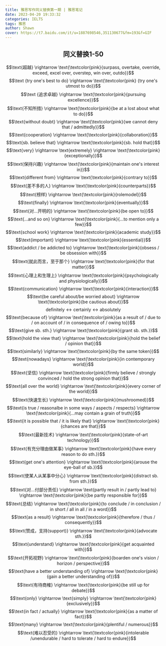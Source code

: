 ```yaml
---
title: 雅思写作同义替换第一期 | 雅思笔记
date: 2023-04-20 19:33:32
categories: IELTS
tags: 雅思
author: Shawn
cover: https://t7.baidu.com/it/u=1887698546,351130677&fm=193&f=GIF
---
```


<center><h2><strong>同义替换1-50</strong></h2></center>

$$\text{超越} \rightarrow \text{\textcolor{pink}{surpass, overtake, override, exceed, excel over, overstep, win over, outdo}}$$
$$\text {try one's best to do} \rightarrow  \text{\textcolor{pink} {try one's utmost to do}}$$
$$\text {追求卓越} \rightarrow \text{\textcolor{pink}{pursuing excellence}}$$
$$\text{不知所措} \rightarrow \text{\textcolor{pink}{be at a lost about what to do}}$$
$$\text{without doubt} \rightarrow \text{\textcolor{pink}{we cannot deny that / admittedly}}$$
$$\text{cooperation} \rightarrow \text{\textcolor{pink}{collaboration}}$$
$$\text{sb. believe that} \rightarrow \text{\textcolor{pink}{sb. hold that}}$$
$$\text{very} \rightarrow \text{extremely} \rightarrow \text{\textcolor{pink}{exceptionally}}$$
$$\text{保持兴趣} \rightarrow \text{\textcolor{pink}{maintain one's interest in}}$$
$$\text{different from} \rightarrow \text{\textcolor{pink}{contrary to}}$$
$$\text{差不多的人} \rightarrow \text{\textcolor{pink}{counterparts}}$$
$$\text{榜样} \rightarrow \text{\textcolor{pink}{rolemodel}}$$
$$\text{finally} \rightarrow \text{\textcolor{pink}{eventually}}$$
$$\text{对...开明的} \rightarrow \text{\textcolor{pink}{be open to}}$$
$$\text{...and so on} \rightarrow \text{\textcolor{pink}{...to mention only a few}}$$
$$\text{school work} \rightarrow \text{\textcolor{pink}{academic study}}$$
$$\text{important} \rightarrow \text{\textcolor{pink}{essential}}$$
$$\text{addict / be addicted to} \rightarrow \text{\textcolor{pink}{obsess / be obsession with}}$$
$$\text{就此而言，至于那个} \rightarrow \text{\textcolor{pink}{for that matter}}$$
$$\text{心理上和生理上} \rightarrow \text{\textcolor{pink}{psychologically and physiologically}}$$
$$\text{communication} \rightarrow \text{\textcolor{pink}{interaction}}$$
$$\text{be careful about/be worried about} \rightarrow \text{\textcolor{pink}{be cautious about}}$$
$$\text{definitely} \leftrightarrow \text{certainly} \leftrightarrow \text{absolutely}$$
$$\text{because of} \rightarrow \text{\textcolor{pink}{as a result of / due to / on account of / in consequence of / owing to}}$$
$$\text{give sb. sth.} \rightarrow \text{\textcolor{pink}{grant sb. sth.}}$$
$$\text{hold the view that} \rightarrow \text{\textcolor{pink}{hold the belief / opinion that}}$$
$$\text{similarly} \rightarrow \text{\textcolor{pink}{by the same token}}$$
$$\text{nowadays} \rightarrow \text{\textcolor{pink}{in contemporary world}}$$
$$\text{坚信} \rightarrow \text{\textcolor{pink}{firmly believe / strongly convinced / hold the strong opinion that}}$$
$$\text{all over the world} \rightarrow \text{\textcolor{pink}{every corner of the world}}$$
$$\text{快速生长} \rightarrow \text{\textcolor{pink}{mushroomed}}$$
$$\text{is true / reasonalbe in some ways / aspects / respects} \rightarrow \text{\textcolor{pink}{...may contain a grain of truth}}$$
$$\text{it is possible that / it is likely that} \rightarrow \text{\textcolor{pink}{chances are that}}$$
$$\text{最新技术} \rightarrow \text{\textcolor{pink}{state-of-art technology}}$$
$$\text{有充分理由做某事} \rightarrow \text{\textcolor{pink}{have every reason to do sth.}}$$
$$\text{get one's attention} \rightarrow \text{\textcolor{pink}{arouse the eye-ball of sb.}}$$
$$\text{使某人从某事中分心} \rightarrow \text{\textcolor{pink}{distract sb. from sth.}}$$
$$\text{对...付部分责任} \rightarrow \text{partly result in / partly lead to} \rightarrow \text{\textcolor{pink}{be partly responsible for}}$$
$$\text{总结} \rightarrow \text{\textcolor{pink}{to conclude / in conclusion / in short / all in all / in a word}}$$
$$\text{as a result} \rightarrow \text{\textcolor{pink}{therefore / thus / consequently}}$$
$$\text{赞成，支持(support)} \rightarrow \text{\textcolor{pink}{advocate sth.}}$$
$$\text{understand} \rightarrow \text{\textcolor{pink}{get acquainted with}}$$
$$\text{开拓视野} \rightarrow \text{\textcolor{pink}{boarden one's vision / horizon / perspective}}$$
$$\text{have a better understanding of} \rightarrow \text{\textcolor{pink}{gain a better understanding of}}$$
$$\text{有待商榷} \rightarrow \text{\textcolor{pink}{be still up for debate}}$$
$$\text{only} \rightarrow \text{simply} \rightarrow \text{\textcolor{pink}{exclusively}}$$
$$\text{in fact / actually} \rightarrow \text{\textcolor{pink}{as a matter of fact}}$$
$$\text{many} \rightarrow \text{\textcolor{pink}{plentiful / numerous}}$$
$$\text{难以忍受的} \rightarrow \text{\textcolor{pink}{intolerable /unendurable / hard to tolerate / hard to endure}}$$


    